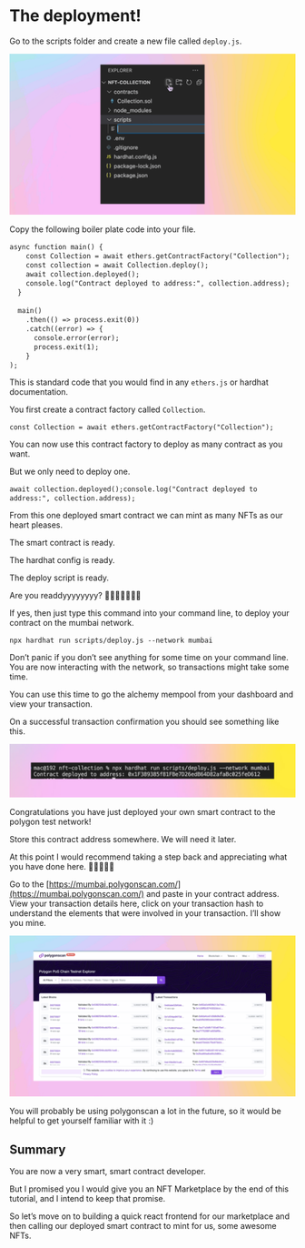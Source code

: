 ﻿# The deployment!

Go to the scripts folder and create a new file called `deploy.js`.

![Frame 3560365 (4).gif](https://github.com/0xmetaschool/Learning-Projects/blob/main/assests_for_all/Launch%20your%20own%20epic%20NFT%20place/2%20Writing%20smart%20contract/3.%20The%20deployment!/Frame_3560365_(4).webp?raw=true)

Copy the following boiler plate code into your file.

```
async function main() {
    const Collection = await ethers.getContractFactory("Collection");
    const collection = await Collection.deploy();
    await collection.deployed();
    console.log("Contract deployed to address:", collection.address);
  }
  
  main()
    .then(() => process.exit(0))
    .catch((error) => {
      console.error(error);
      process.exit(1);
    }
);
```

This is standard code that you would find in any `ethers.js` or hardhat documentation.

You first create a contract factory called `Collection`.

```
const Collection = await ethers.getContractFactory("Collection");
```

You can now use this contract factory to deploy as many contract as you want.

But we only need to deploy one. 

```
await collection.deployed();console.log("Contract deployed to address:", collection.address);
```

From this one deployed smart contract we can mint as many NFTs as our heart pleases.

The smart contract is ready.

The hardhat config is ready.

The deploy script is ready.

Are you readdyyyyyyyy? 🚀🚀🚀🚀🔥🔥🔥

If yes, then just type this command into your command line, to deploy your contract on the mumbai network.

```
npx hardhat run scripts/deploy.js --network mumbai
```

Don’t panic if you don’t see anything for some time on your command line. You are now interacting with the network, so transactions might take some time.

You can use this time to go the alchemy mempool from your dashboard and view your transaction.

On a successful transaction confirmation you should see something like this.

![Frame 3560364 (30).jpg](https://github.com/0xmetaschool/Learning-Projects/blob/main/assests_for_all/Launch%20your%20own%20epic%20NFT%20place/2%20Writing%20smart%20contract/3.%20The%20deployment!/Frame_3560364_(30).webp?raw=true)

Congratulations you have just deployed your own smart contract to the polygon test network!

Store this contract address somewhere. We will need it later.

At this point I would recommend taking a step back and appreciating what you have done here. 👏👏👏👏👏

Go to the [https://mumbai.polygonscan.com/](https://mumbai.polygonscan.com/) and paste in your contract address. View your transaction details here, click on your transaction hash to understand the elements that were involved in your transaction. I’ll show you mine.

![Frame 3560365 (8).gif](https://github.com/0xmetaschool/Learning-Projects/blob/main/assests_for_all/Launch%20your%20own%20epic%20NFT%20place/2%20Writing%20smart%20contract/3.%20The%20deployment!/Frame_3560365_(8).webp?raw=true)

You will probably be using polygonscan a lot in the future, so it would be helpful to get yourself familiar with it :)

## Summary

You are now a very smart, smart contract developer.

But I promised you I would give you an NFT Marketplace by the end of this tutorial, and I intend to keep that promise.

So let’s move on to building a quick react frontend for our marketplace and then calling our deployed smart contract to mint for us, some awesome NFTs.